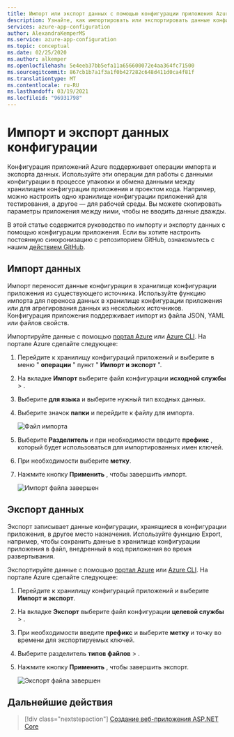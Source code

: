 ```yaml
---
title: Импорт или экспорт данных с помощью конфигурации приложения Azure
description: Узнайте, как импортировать или экспортировать данные конфигурации в конфигурацию приложения Azure или из нее. Обмен данными между хранилищем конфигурации приложения и проектом кода.
services: azure-app-configuration
author: AlexandraKemperMS
ms.service: azure-app-configuration
ms.topic: conceptual
ms.date: 02/25/2020
ms.author: alkemper
ms.openlocfilehash: 5e4eeb37bb5efa11a656600072e4aa364fc71500
ms.sourcegitcommit: 867cb1b7a1f3a1f0b427282c648d411d0ca4f81f
ms.translationtype: MT
ms.contentlocale: ru-RU
ms.lasthandoff: 03/19/2021
ms.locfileid: "96931798"
---
```

# <a name="import-or-export-configuration-data"></a>Импорт и экспорт данных конфигурации

Конфигурация приложений Azure поддерживает операции импорта и экспорта данных. Используйте эти операции для работы с данными конфигурации в процессе упаковки и обмена данными между хранилищем конфигурации приложения и проектом кода. Например, можно настроить одно хранилище конфигурации приложений для тестирования, а другое — для рабочей среды. Вы можете скопировать параметры приложения между ними, чтобы не вводить данные дважды.

В этой статье содержится руководство по импорту и экспорту данных с помощью конфигурации приложения. Если вы хотите настроить постоянную синхронизацию с репозиторием GitHub, ознакомьтесь с нашим [действием GitHub](./concept-github-action.md).

## <a name="import-data"></a>Импорт данных

Импорт переносит данные конфигурации в хранилище конфигурации приложения из существующего источника. Используйте функцию импорта для переноса данных в хранилище конфигурации приложения или для агрегирования данных из нескольких источников. Конфигурация приложения поддерживает импорт из файла JSON, YAML или файлов свойств.

Импортируйте данные с помощью [портал Azure](https://portal.azure.com) или [Azure CLI](./scripts/cli-import.md). На портале Azure сделайте следующее:

1. Перейдите к хранилищу конфигураций приложений и выберите в меню " **операции** " пункт " **Импорт и экспорт** ".

1. На вкладке **Импорт** выберите файл конфигурации **исходной службы**  >  .

1. Выберите **для языка** и выберите нужный тип входных данных.

1. Выберите значок **папки** и перейдите к файлу для импорта.

    ![Файл импорта](./media/import-file.png)

1. Выберите **Разделитель** и при необходимости введите **префикс** , который будет использоваться для импортированных имен ключей.

1. При необходимости выберите **метку**.

1. Нажмите кнопку **Применить** , чтобы завершить импорт.

    ![Импорт файла завершен](./media/import-file-complete.png)

## <a name="export-data"></a>Экспорт данных

Экспорт записывает данные конфигурации, хранящиеся в конфигурации приложения, в другое место назначения. Используйте функцию Export, например, чтобы сохранить данные в хранилище конфигурации приложения в файл, внедренный в код приложения во время развертывания.

Экспортируйте данные с помощью [портал Azure](https://portal.azure.com) или [Azure CLI](./scripts/cli-export.md). На портале Azure сделайте следующее:

1. Перейдите к хранилищу конфигураций приложений и выберите **Импорт и экспорт**.

1. На вкладке **Экспорт** выберите файл конфигурации **целевой службы**  >  .

1. При необходимости введите **префикс** и выберите **метку** и точку во времени для экспортируемых ключей.

1. Выберите разделитель **типов файлов**  >  .

1. Нажмите кнопку **Применить** , чтобы завершить экспорт.

    ![Экспорт файла завершен](./media/export-file-complete.png)

## <a name="next-steps"></a>Дальнейшие действия

> [!div class="nextstepaction"]
> [Создание веб-приложения ASP.NET Core](./quickstart-aspnet-core-app.md)